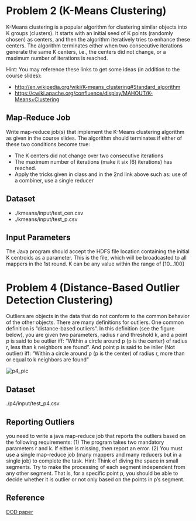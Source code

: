 # Problem 2 (K-Means Clustering) 
K-Means clustering is a popular algorithm for clustering similar objects into K groups (clusters). It starts with an initial seed of K points (randomly chosen) as centers, and then the algorithm iteratively tries to enhance these centers. The algorithm terminates either when two consecutive iterations generate the same K centers, i.e., the centers did not change, or a maximum number of iterations is reached.

Hint: You may reference these links to get some ideas (in addition to the course slides):
* http://en.wikipedia.org/wiki/K-means_clustering#Standard_algorithm
* https://cwiki.apache.org/confluence/display/MAHOUT/K-Means+Clustering

## Map-Reduce Job
Write map-reduce job(s) that implement the K-Means clustering algorithm as given in the course slides. The algorithm should terminates if either of these two conditions become true:
* The K centers did not change over two consecutive iterations
* The maximum number of iterations (make it six (6) iterations) has reached.
* Apply the tricks given in class and in the 2nd link above such as: use of a combiner, use a single reducer

## Dataset
* ./kmeans/input/test_cen.csv
* ./kmeans/input/test_p.csv

## Input Parameters
The Java program should accept the HDFS file location containing the initial K centroids as a parameter. This is the file, which will be broadcasted to all mappers in the 1st round. K can be any value within the range of [10...100]

# Problem 4 (Distance-Based Outlier Detection Clustering)
Outliers are objects in the data that do not conform to the common behavior of the other objects. There are many definitions for outliers. One common definition is “distance-based outliers”. In this definition (see the figure below), you are given two parameters, radius r and threshold k, and a point p is said to be outlier iff: “Within a circle around p (p is the center) of radius r, less than k neighbors are found”. And point p is said to be inlier (Not outlier) iff: “Within a circle around p (p is the center) of radius r, more than or equal to k neighbors are found”

![p4_pic](<https://user-images.githubusercontent.com/63271980/101361277-c3f26c00-386c-11eb-91ab-5821382b4eff.png>
)

## Dataset
./p4/input/test_p4.csv

## Reporting Outliers
you need to write a java map-reduce job that reports the outliers based on the following requirements:
(1) The program takes two mandatory parameters r and k. If either is missing, then report an error.
(2) You must use a single map-reduce job (many mappers and many reducers but in a single job) to
complete the task.
Hint: Think of diving the space in small segments. Try to make the processing of each segment independent from any other segment. That is, for a specific point p, you should be able to decide whether it is outlier or not only based on the points in p’s segment.

## Reference
[DOD paper](http://people.csail.mit.edu/lcao/papers/DOD.pdf)
